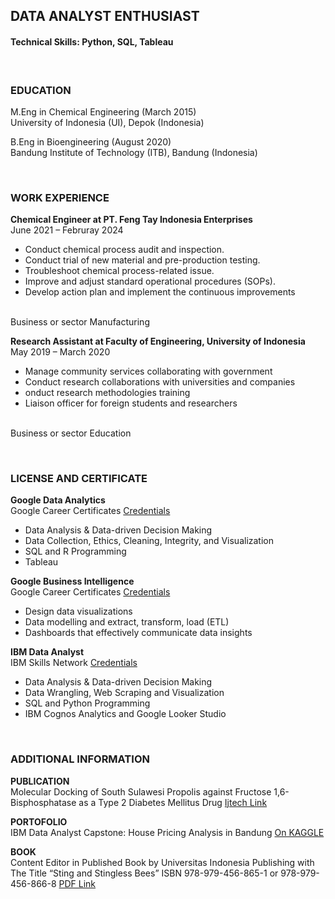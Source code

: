 ## **DATA ANALYST ENTHUSIAST**
#### **Technical Skills: Python, SQL, Tableau**
<br>

### **EDUCATION**

M.Eng in Chemical Engineering (March 2015)
<br>University of Indonesia (UI), Depok (Indonesia) 

B.Eng in Bioengineering (August 2020)
<br>Bandung Institute of Technology (ITB), Bandung (Indonesia) 

<br>

### **WORK EXPERIENCE**

**Chemical Engineer at PT. Feng Tay Indonesia Enterprises**
<br>June 2021 – Februray 2024

  - Conduct chemical process audit and inspection.
  - Conduct trial of new material and pre-production testing. 
  - Troubleshoot chemical process-related issue.
  - Improve and adjust standard operational procedures (SOPs).
  - Develop action plan and implement the continuous improvements

<br>Business or sector Manufacturing

**Research Assistant at Faculty of Engineering, University of Indonesia**
<br>May 2019 – March 2020

  - Manage community services collaborating with government
  - Conduct research collaborations with universities and companies
  - onduct research methodologies training 
  - Liaison officer for foreign students and researchers

<br>Business or sector  Education 

<br>

### **LICENSE AND CERTIFICATE**

**Google Data Analytics**
<br>Google Career Certificates [Credentials](https://coursera.org/share/d40723f5beeef35333674e8fa82007e7)
  - Data Analysis & Data-driven Decision Making
  - Data Collection, Ethics, Cleaning, Integrity, and Visualization
  - SQL and R Programming
  - Tableau 

**Google Business Intelligence**
<br>Google Career Certificates [Credentials](https://coursera.org/share/c676bda4003fcc4a429bf35dd652ceb6)
  - Design data visualizations
  - Data modelling and extract, transform, load (ETL)
  - Dashboards that effectively communicate data insights 

**IBM Data Analyst**
<br>IBM Skills Network [Credentials](https://coursera.org/share/b597d66c4f19cc05466c6c421c5f589f)
  - Data Analysis & Data-driven Decision Making
  - Data Wrangling, Web Scraping and Visualization
  - SQL and Python Programming
  - IBM Cognos Analytics and Google Looker Studio

<br>

### **ADDITIONAL INFORMATION**

**PUBLICATION**
<br>Molecular Docking of South Sulawesi Propolis against Fructose 1,6-Bisphosphatase as a Type 2 Diabetes Mellitus Drug [Ijtech Link](https://ijtech.eng.ui.ac.id/article/view/4332)

**PORTOFOLIO**
<br>IBM Data Analyst Capstone: House Pricing Analysis in Bandung [On KAGGLE](https://www.kaggle.com/code/nizarfaris/house-pricing-analysis-in-bandung)

**BOOK**
<br>Content Editor in Published Book by Universitas Indonesia Publishing with The Title “Sting
and Stingless Bees” ISBN 978-979-456-865-1 or 978-979-456-866-8 [PDF Link](https://books.google.co.id/books?id=JI8EEAAAQBAJ&dq=ISBN+%22978-979-456-865-1%22&source=gbs_navlinks_s)


